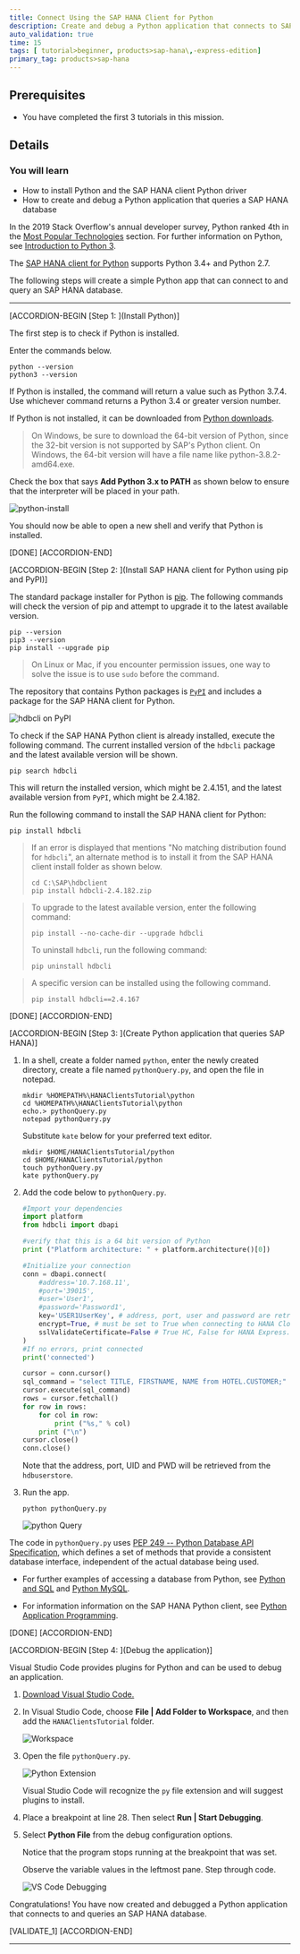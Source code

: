 ```yaml
---
title: Connect Using the SAP HANA Client for Python
description: Create and debug a Python application that connects to SAP HANA using the SAP HANA client.
auto_validation: true
time: 15
tags: [ tutorial>beginner, products>sap-hana\,-express-edition]
primary_tag: products>sap-hana
---
```


## Prerequisites
 - You have completed the first 3 tutorials in this mission.

## Details
### You will learn
- How to install Python and the SAP HANA client Python driver
- How to create and debug a Python application that queries a SAP HANA database

In the 2019 Stack Overflow's annual developer survey, Python ranked 4th in the [Most Popular Technologies](https://insights.stackoverflow.com/survey/2019#technology) section.  For further information on Python, see [Introduction to Python 3](https://realpython.com/python-introduction/).

The [SAP HANA client for Python](https://help.sap.com/viewer/f1b440ded6144a54ada97ff95dac7adf/latest/en-US/f3b8fabf34324302b123297cdbe710f0.html) supports Python 3.4+ and Python 2.7.  

The following steps will create a simple Python app that can connect to and query an SAP HANA database.  

---

[ACCORDION-BEGIN [Step 1: ](Install Python)]

The first step is to check if Python is installed.

Enter the commands below.

```Shell
python --version
python3 --version
```
If Python is installed, the command will return a value such as Python 3.7.4.  Use whichever command returns a Python 3.4 or greater version number.   

If Python is not installed, it can be downloaded from [Python downloads](https://www.python.org/downloads/).

>On Windows, be sure to download the 64-bit version of Python, since the 32-bit version is not supported by SAP's Python client.  On Windows, the 64-bit version will have a file name like python-3.8.2-amd64.exe.  

Check the box that says **Add Python 3.x to PATH** as shown below to ensure that the interpreter will be placed in your path.   

![python-install](python-install.png)

You should now be able to open a new shell and verify that Python is installed.

[DONE]
[ACCORDION-END]

[ACCORDION-BEGIN [Step 2: ](Install SAP HANA client for Python using pip and PyPI)]

The standard package installer for Python is [pip](https://pypi.org/project/pip/).  The following commands will check the version of pip and attempt to upgrade it to the latest available version.

```Shell
pip --version
pip3 --version
pip install --upgrade pip
```

>On Linux or Mac, if you encounter permission issues, one way to solve the issue is to use `sudo` before the command.


The repository that contains Python packages is [`PyPI`](https://pypi.org/) and includes a package for the SAP HANA client for Python.

![hdbcli on PyPI](PyPI.png)  

To check if the SAP HANA Python client is already installed, execute the following command. The current installed version of the `hdbcli` package and the latest available version will be shown.

```Shell
pip search hdbcli
```

This will return the installed version, which might be 2.4.151, and the latest available version from `PyPI`, which might be 2.4.182.  

Run the following command to install the SAP HANA client for Python:

```Shell
pip install hdbcli
```

>If an error is displayed that mentions "No matching distribution found for `hdbcli`", an alternate method is to install it from the SAP HANA client install folder as shown below.
>
> ```Shell
> cd C:\SAP\hdbclient
> pip install hdbcli-2.4.182.zip
> ```
>

> To upgrade to the latest available version, enter the following command:
> ```Shell
> pip install --no-cache-dir --upgrade hdbcli
> ```
>
> To uninstall `hdbcli`, run the following command:
> ```Shell
> pip uninstall hdbcli
> ```

> A specific version can be installed using the following command.
>
> ```Shell
> pip install hdbcli==2.4.167
> ```


[DONE]
[ACCORDION-END]

[ACCORDION-BEGIN [Step 3: ](Create Python application that queries SAP HANA)]


1. In a shell, create a folder named `python`, enter the newly created directory, create a file named `pythonQuery.py`, and open the file in notepad.

    ```Shell on Windows
    mkdir %HOMEPATH%\HANAClientsTutorial\python
    cd %HOMEPATH%\HANAClientsTutorial\python
    echo.> pythonQuery.py
    notepad pythonQuery.py
    ```

    Substitute `kate` below for your preferred text editor.  

    ```Terminal on Mac or Linux
    mkdir $HOME/HANAClientsTutorial/python
    cd $HOME/HANAClientsTutorial/python
    touch pythonQuery.py
    kate pythonQuery.py
    ```

2. Add the code below to `pythonQuery.py`.

    ```Python
    #Import your dependencies
    import platform
    from hdbcli import dbapi

    #verify that this is a 64 bit version of Python
    print ("Platform architecture: " + platform.architecture()[0])

    #Initialize your connection
    conn = dbapi.connect(
        #address='10.7.168.11',
        #port='39015',
        #user='User1',
        #password='Password1',
        key='USER1UserKey', # address, port, user and password are retreived from the hdbuserstore
        encrypt=True, # must be set to True when connecting to HANA Cloud
        sslValidateCertificate=False # True HC, False for HANA Express.
    )
    #If no errors, print connected
    print('connected')

    cursor = conn.cursor()
    sql_command = "select TITLE, FIRSTNAME, NAME from HOTEL.CUSTOMER;"
    cursor.execute(sql_command)
    rows = cursor.fetchall()
    for row in rows:
        for col in row:
            print ("%s," % col)
        print ("\n")
    cursor.close()
    conn.close()
    ```

    Note that the address, port, UID and PWD will be retrieved from the `hdbuserstore`.   

3. Run the app.

    ```Shell
    python pythonQuery.py
    ```

    ![python Query](python_app.png)

The code in `pythonQuery.py` uses [PEP 249 -- Python Database API Specification](https://www.python.org/dev/peps/pep-0249/), which defines a set of methods that provide a consistent database interface, independent of the actual database being used.   

  - For further examples of accessing a database from Python, see [Python and SQL](https://www.python-course.eu/sql_python.php) and [Python MySQL](https://www.w3schools.com/python/python_mysql_insert.asp).  

  - For information information on the SAP HANA Python client, see [Python Application Programming](https://help.sap.com/viewer/f1b440ded6144a54ada97ff95dac7adf/latest/en-US/f3b8fabf34324302b123297cdbe710f0.html).

[DONE]
[ACCORDION-END]

[ACCORDION-BEGIN [Step 4: ](Debug the application)]

Visual Studio Code provides plugins for Python and can be used to debug an application.  

1. [Download Visual Studio Code.](https://code.visualstudio.com/Download)

2. In Visual Studio Code, choose **File | Add Folder to Workspace**, and then add the `HANAClientsTutorial` folder.

    ![Workspace](workspace.png)

3. Open the file `pythonQuery.py`.

    ![Python Extension](extension.png)

    Visual Studio Code will recognize the `py` file extension and will suggest plugins to install.

4. Place a breakpoint at line 28. Then select **Run | Start Debugging**.

5. Select **Python File** from the debug configuration options.  

    Notice that the program stops running at the breakpoint that was set.

    Observe the variable values in the leftmost pane.  Step through code.

    ![VS Code Debugging](debugging.png)  

Congratulations! You have now created and debugged a Python application that connects to and queries an SAP HANA database.  


[VALIDATE_1]
[ACCORDION-END]



---
